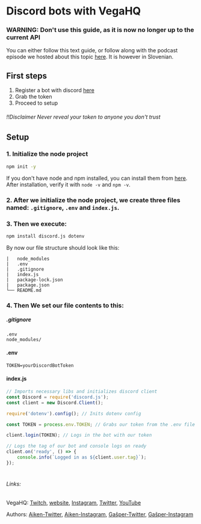 ﻿# Discord bots with VegaHQ

### WARNING: Don't use this guide, as it is now no longer up to the current API

You can either follow this text guide, or follow along with the podcast episode we hosted about this topic [here](https://www.youtube.com/watch?v=9XHc0NEV3QU). It is however in Slovenian.

## First steps

1. Register a bot with discord [here](https://discord.com/developers/applications)
2. Grab the token
3. Proceed to setup

###### !!Disclaimer Never reveal your token to anyone you don't trust

## Setup

### 1. Initialize the node project
```bash
npm init -y
```
If you don't have node and npm installed, you can install them from [here](https://nodejs.org/en/).
After installation, verify it with `node -v` and `npm -v`.

### 2. After we initialize the node project, we create three files named: `.gitignore`, `.env` and `index.js`.

### 3. Then we execute:
```bash
npm install discord.js dotenv
```

By now our file structure should look like this:
```
|   node_modules
|   .env
|   .gitignore
|   index.js
|   package-lock.json
|   package.json
└── README.md
```

### 4. Then We set our file contents to this:

##### .gitignore
```
.env
node_modules/
```

#### .env
```
TOKEN=yourDiscordBotToken
```

#### index.js
```js
// Imports necessary libs and initializes discord client
const Discord = require('discord.js');
const client = new Discord.Client();

require('dotenv').config(); // Inits dotenv config

const TOKEN = process.env.TOKEN; // Grabs our token from the .env file

client.login(TOKEN); // Logs in the bot with our token

// Logs the tag of our bot and console logs on ready
client.on('ready', () => {
    console.info(`Logged in as ${client.user.tag}`);
});
```

#

###### Links:
VegaHQ: [Twitch](https://www.twitch.tv/vegahqslo), [website](https://vegahq.com), [Instagram](https://www.instagram.com/vega.hq/), [Twitter](https://twitter.com/vega_hq), [YouTube](https://www.youtube.com/channel/UC8wGcZ_LijXcNPHE379BorA)

Authors: [Aiken-Twitter](https://twitter.com/AikenAhac), [Aiken-Instagram](https://www.instagram.com/ahacaiken/), [Gašper-Twitter](https://twitter.com/gapi_dev), [Gašper-Instagram](https://www.instagram.com/gasper.db/)
